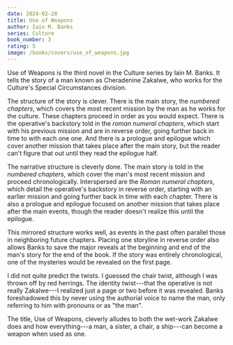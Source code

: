 ```yaml
---
date: 2024-02-28
title: Use of Weapons
author: Iain M. Banks
series: Culture
book_number: 3
rating: 5
image: /books/covers/use_of_weapons.jpg
---
```


<span class="book-title">Use of Weapons</span> is the third novel in the
Culture series by Iain M. Banks. It tells the story of a man known as
Cheradenine Zakalwe, who works for the Culture's Special Circumstances
division.

The structure of the story is clever. There is the main story, the _numbered
chapters_, which covers the most recent mission by the man as he works for the
culture. These chapters proceed in order as you would expect. There is the
operative's backstory told in the _roman numeral chapters_, which start with
his previous mission and are in reverse order, going further back in time to
with each one one. And there is a prologue and epilogue which cover another
mission that takes place after the main story, but the reader can't figure
that out until they read the epilogue half.

The narrative structure is cleverly done. The main story is told in the
_numbered chapters_, which cover the man's most recent mission and proceed
chronologically. Interspersed are the _Roman numeral chapters_, which detail
the operative's backstory in reverse order, starting with an earlier mission
and going further back in time with each chapter. There is also a prologue and
epilogue focused on another mission that takes place after the main events,
though the reader doesn't realize this until the epilogue.

This mirrored structure works well, as events in the past often parallel those
in neighboring future chapters. Placing one storyline in reverse order also
allows Banks to save the major reveals at the beginning and end of the man's
story for the end of the book. If the story was entirely chronological, one of
the mysteries would be revealed on the first page.

I did not quite predict the twists. I guessed the chair twist, although I was
thrown off by red herrings. The identity twist---that the operative is not
really Zakalwe---I realized just a page or two before it was revealed. Banks
foreshadowed this by never using the authorial voice to name the man, only
referring to him with pronouns or as "the man".

The title, <span class="book-title">Use of Weapons</span>, cleverly alludes to
both the wet-work Zakalwe does and how everything---a man, a sister, a chair,
a ship---can become a weapon when used as one.
